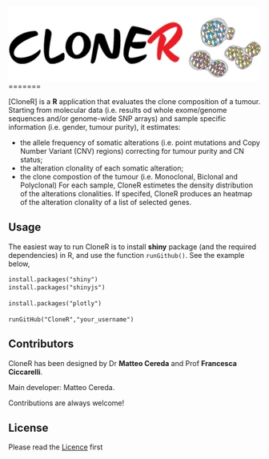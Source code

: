 <img src='www/Cloner_logo.png' height='150' style='float: right'/>
=======

[CloneR] is a **R** application that evaluates the clone composition of a tumour. Starting from molecular data (i.e. results od whole exome/genome sequences and/or genome-wide SNP arrays) and sample specific information (i.e. gender, tumour purity), it estimates:
- the allele frequency of somatic alterations (i.e. point mutations and Copy Number Variant (CNV) regions) correcting for tumour purity and CN status;
- the alteration clonality of each somatic alteration;
- the clone compostion of the tumour (i.e. Monoclonal, Biclonal and Polyclonal)
For each sample, CloneR estimetes the density distribution of the alterations clonalities. If specifed, CloneR produces an heatmap of the alteration clonality of a list of selected genes. 

## Usage
The easiest way to run CloneR is to install **shiny** package (and the required dependencies) in R, and use the function `runGithub()`. See the example below,
```
install.packages("shiny")
install.packages("shinyjs")

install.packages("plotly")

runGitHub("CloneR","your_username")
```

## Contributors

CloneR has been designed by Dr **Matteo Cereda** and Prof **Francesca Ciccarelli**. 

Main developer: Matteo Cereda. 

Contributions are always welcome!

## License

Please read the [Licence](LICENSE) first